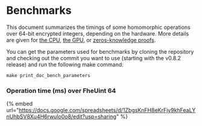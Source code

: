 # Benchmarks

This document summarizes the timings of some homomorphic operations over 64-bit encrypted integers, depending on the hardware. More details are given for [the CPU](cpu\_benchmarks.md), [the GPU](gpu\_benchmarks.md), or [zeros-knowledge proofs](zk\_proof\_benchmarks.md).

You can get the parameters used for benchmarks by cloning the repository and checking out the commit you want to use (starting with the v0.8.2 release) and run the following make command:

```console
make print_doc_bench_parameters
```

### Operation time (ms) over FheUint 64

{% embed url="https://docs.google.com/spreadsheets/d/1ZbgsKnFH8eKrFjy9khFeaLYnUhbSV8Xu4H6rwulo0o8/edit?usp=sharing" %}
